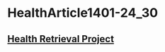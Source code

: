 # HealthArticle1401-24_30

## [Health Retrieval Project](https://github.com/IR1401-Spring-Final-Projects/HealthArticle1401-24_30/tree/main/Health)
